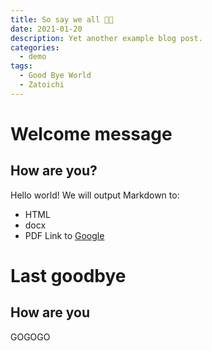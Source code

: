 ```yaml
---
title: So say we all ✊🏻
date: 2021-01-20
description: Yet another example blog post.
categories:
  - demo
tags:
  - Good Bye World
  - Zatoichi
---
```


# Welcome message

## How are you?

Hello world!
We will output Markdown to:

- HTML
- docx
- PDF
  Link to [Google](https://frenchvandal.cn/)

# Last goodbye

## How are you

GOGOGO
